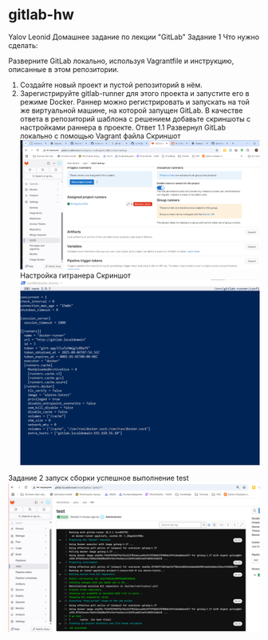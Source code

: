 # gitlab-hw
Yalov Leonid
Домашнее задание по лекции "GitLab"
Задание 1
Что нужно сделать:

Разверните GitLab локально, используя Vagrantfile и инструкцию, описанные в этом репозитории.
1) Создайте новый проект и пустой репозиторий в нём.
2) Зарегистрируйте gitlab-runner для этого проекта и запустите его в режиме Docker. Раннер можно регистрировать и запускать на той же виртуальной машине, на которой запущен GitLab.
В качестве ответа в репозиторий шаблона с решением добавьте скриншоты с настройками раннера в проекте.
Ответ 1.1 
Развернул  GitLab локально с помощью Vagrant  файла
Скриншот
![alt text](https://github.com/lyalov/gitlab-hw/blob/main/ranner_v2.png)
Настройка гитранера
Скриншот
![alt text](https://github.com/lyalov/gitlab-hw/blob/main/%D0%9A%D0%BE%D0%BD%D1%84%D0%B8%D0%B3%D1%83%D1%80%D0%B0%D1%86%D0%B8%D1%8F%20docker-runner.png)

Задание 2 
запуск сборки 
успешное выполнение test
![alt text](https://github.com/lyalov/gitlab-hw/blob/main/test.png)
